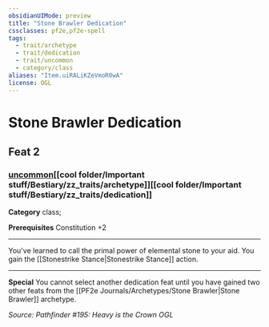 ```yaml
---
obsidianUIMode: preview
title: "Stone Brawler Dedication"
cssclasses: pf2e,pf2e-spell
tags:
  - trait/archetype
  - trait/dedication
  - trait/uncommon
  - category/class
aliases: "Item.uiRALiKZeVmoR0wA"
license: OGL
---
```

# Stone Brawler Dedication
## Feat 2
### [uncommon](cool%20folder/Important%20stuff/Bestiary/zz_traits/uncommon.md "Uncommon Rarity Trait")[[cool folder/Important stuff/Bestiary/zz_traits/archetype]][[cool folder/Important stuff/Bestiary/zz_traits/dedication]]

**Category** class; 



**Prerequisites** Constitution +2
* * *
You've learned to call the primal power of elemental stone to your aid. You gain the [[Stonestrike Stance|Stonestrike Stance]] action.

* * *

**Special** You cannot select another dedication feat until you have gained two other feats from the [[PF2e Journals/Archetypes/Stone Brawler|Stone Brawler]] archetype.

*Source: Pathfinder #195: Heavy is the Crown*
*OGL*
